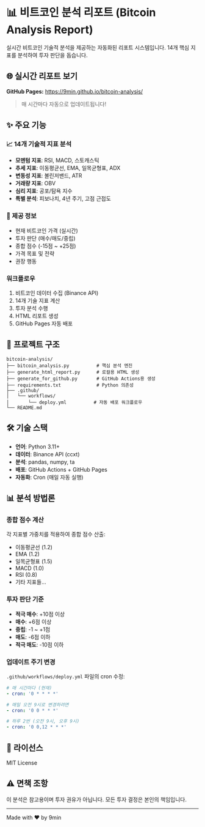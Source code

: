 # 📊 비트코인 분석 리포트 (Bitcoin Analysis Report)

실시간 비트코인 기술적 분석을 제공하는 자동화된 리포트 시스템입니다.
14개 핵심 지표를 분석하여 투자 판단을 돕습니다.

## 🌐 실시간 리포트 보기

**GitHub Pages:** https://9min.github.io/bitcoin-analysis/

> 매 시간마다 자동으로 업데이트됩니다!

## ✨ 주요 기능

### 📈 14개 기술적 지표 분석
- **모멘텀 지표**: RSI, MACD, 스토캐스틱
- **추세 지표**: 이동평균선, EMA, 일목균형표, ADX
- **변동성 지표**: 볼린저밴드, ATR
- **거래량 지표**: OBV
- **심리 지표**: 공포/탐욕 지수
- **특별 분석**: 피보나치, 4년 주기, 고점 근접도

### 🎯 제공 정보
- 현재 비트코인 가격 (실시간)
- 투자 판단 (매수/매도/중립)
- 종합 점수 (-15점 ~ +25점)
- 가격 목표 및 전략
- 권장 행동

### 워크플로우
1. 비트코인 데이터 수집 (Binance API)
2. 14개 기술 지표 계산
3. 투자 분석 수행
4. HTML 리포트 생성
5. GitHub Pages 자동 배포

## 📁 프로젝트 구조

```
bitcoin-analysis/
├── bitcoin_analysis.py          # 핵심 분석 엔진
├── generate_html_report.py      # 로컬용 HTML 생성
├── generate_for_github.py       # GitHub Actions용 생성
├── requirements.txt             # Python 의존성
├── .github/
│   └── workflows/
│       └── deploy.yml          # 자동 배포 워크플로우
└── README.md
```

## 🛠️ 기술 스택

- **언어**: Python 3.11+
- **데이터**: Binance API (ccxt)
- **분석**: pandas, numpy, ta
- **배포**: GitHub Actions + GitHub Pages
- **자동화**: Cron (매일 자동 실행)

## 📊 분석 방법론

### 종합 점수 계산
각 지표별 가중치를 적용하여 종합 점수 산출:
- 이동평균선 (1.2)
- EMA (1.2)
- 일목균형표 (1.5)
- MACD (1.0)
- RSI (0.8)
- 기타 지표들...

### 투자 판단 기준
- **적극 매수**: +10점 이상
- **매수**: +6점 이상
- **중립**: -1 ~ +1점
- **매도**: -6점 이하
- **적극 매도**: -10점 이하

### 업데이트 주기 변경
`.github/workflows/deploy.yml` 파일의 cron 수정:
```yaml
# 매 시간마다 (현재)
- cron: '0 * * * *'

# 매일 오전 9시로 변경하려면
- cron: '0 0 * * *'

# 하루 2번 (오전 9시, 오후 9시)
- cron: '0 0,12 * * *'
```

## 📄 라이선스

MIT License

## ⚠️ 면책 조항

이 분석은 참고용이며 투자 권유가 아닙니다.
모든 투자 결정은 본인의 책임입니다.

---

Made with ❤️ by 9min

